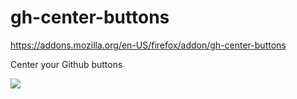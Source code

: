 # gh-center-buttons

https://addons.mozilla.org/en-US/firefox/addon/gh-center-buttons

Center your Github buttons

<img src="https://user-images.githubusercontent.com/8205547/86307809-b19d4380-bbe5-11ea-98b5-082cc50432c1.png">
